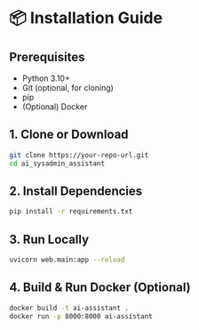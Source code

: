 # 📦 Installation Guide

## Prerequisites
- Python 3.10+
- Git (optional, for cloning)
- pip
- (Optional) Docker

## 1. Clone or Download
```bash
git clone https://your-repo-url.git
cd ai_sysadmin_assistant
```

## 2. Install Dependencies
```bash
pip install -r requirements.txt
```

## 3. Run Locally
```bash
uvicorn web.main:app --reload
```

## 4. Build & Run Docker (Optional)
```bash
docker build -t ai-assistant .
docker run -p 8000:8000 ai-assistant
```
